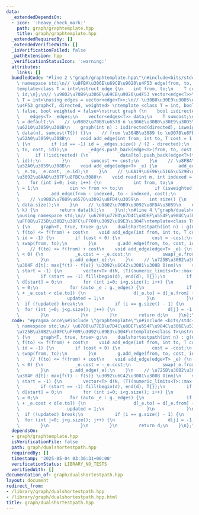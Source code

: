 ```yaml
---
data:
  _extendedDependsOn:
  - icon: ':heavy_check_mark:'
    path: graph/graphtemplate.hpp
    title: graph/graphtemplate.hpp
  _extendedRequiredBy: []
  _extendedVerifiedWith: []
  _isVerificationFailed: false
  _pathExtension: hpp
  _verificationStatusIcon: ':warning:'
  attributes:
    links: []
  bundledCode: "#line 2 \"graph/graphtemplate.hpp\"\n#include<bits/stdc++.h>\nusing\
    \ namespace std;\n// \u8FBA\u306E\u69CB\u9020\u4F53 edge(from, to, cost, id)\n\
    template<class T = int>\nstruct edge {\n    int from, to;\n    T cost;\n    int\
    \ id;\n};\n// \u9802\u70B9\u306E\u69CB\u9020\u4F53 vector<edge<T>>\ntemplate<class\
    \ T = int>\nusing edges = vector<edge<T>>;\n// \u30B0\u30E9\u30D5\u306E\u69CB\u9020\
    \u4F53 graph<T, directed, weighted> \ntemplate <class T = int, bool directed =\
    \ false, bool weighted = false>\nstruct graph {\n    bool isdirected, isweighted;\n\
    \    edges<T> _edges;\n    vector<edges<T>> data;\n    T sumcost;\n    graph()\
    \ = default;\n    // \u9802\u70B9\u6570 n \u306E\u30B0\u30E9\u30D5\u3092\u4F5C\
    \u6210\u3059\u308B\n    graph(int n) : isdirected(directed), isweighted(weighted),\
    \ data(n), sumcost(T{}) {}\n    // from \u304B\u3089 to \u3078\u8FBA\u3092\u8FFD\
    \u52A0\u3059\u308B\n    void add_edge(int from, int to, T cost = 1, int id = -1)\
    \ {\n        if (id == -1) id = _edges.size() / (2 - directed);\n        data[from].push_back(edge<T>(from,\
    \ to, cost, id));\n        _edges.push_back(edge<T>(from, to, cost, id));\n  \
    \      if (!isdirected) {\n            data[to].push_back(edge<T>(to, from, cost,\
    \ id));\n        }\n        sumcost += cost;\n    }\n    // \u8FBA\u3092\u8FFD\
    \u52A0\u3059\u308B\n    void add_edge(edge<T> _e) {\n        add_edge(_e.from,\
    \ _e.to, _e.cost, _e.id);\n    }\n    // \u6A19\u6E96\u5165\u529B\u304B\u3089\u8FBA\
    \u3092\u8AAD\u307F\u8FBC\u3080\n    void read(int m, int indexed = 1) {\n    \
    \    for (int i=0; i<m; i++) {\n            int from, to;\n            T cost\
    \ = 1;\n            cin >> from >> to;\n            if (isweighted) cin >> cost;\n\
    \            add_edge(from - indexed, to - indexed, cost);\n        }\n    }\n\
    \    // \u9802\u70B9\u6570\u3092\u8FD4\u3059\n    int size() {\n        return\
    \ data.size();\n    }\n    // \u9802\u70B9\u3092\u8FD4\u3059\n    edges<T> operator[](int\
    \ k) {\n        return data[k];\n    }\n};\n#line 4 \"graph/dualshortestpath.hpp\"\
    \nusing namespace std;\n// \u6700\u77ED\u7D4C\u8DEF\u554F\u984C\u306E\u53CC\u5BFE\
    \uFF08\u725B\u30B2\u30FC\uFF09\u3092\u89E3\u304F\ntemplate<class T>\nstruct dualshortestpath\
    \ {\n    graph<T, true, true> g;\n    dualshortestpath(int n) : g(n) {}\n    //\
    \ f(to) <= f(from) + cost\n    void add_edge(int from, int to, T cost = 1, int\
    \ id = -1) {\n        if (cost < 0) {\n            cost = -cost;\n           \
    \ swap(from, to);\n        }\n        g.add_edge(from, to, cost, id);\n    }\n\
    \    // f(to) <= f(from) + cost\n    void add_edge(edge<T> _e) {\n        if (_e.cost\
    \ < 0) {\n            _e.cost = -_e.cost;\n            swap(_e.from, _e.to);\n\
    \        }\n        g.add_edge(_e);\n    }\n    // \u725B\u30B2\u30FC\u3092\u89E3\
    \u304F d[t]: max{f(t) - f(s)} \u3092\u6C42\u3081\u308B O(nm)\n    vector<T> solve(int\
    \ start = -1) {\n        vector<T> d(N, (T)(numeric_limits<T>::max() / 2.1));\n\
    \        if (start == -1) fill(begin(d), end(d), T{});\n        if (start != -1)\
    \ d[start] = 0;\n        for (int i=0; i<g.size(); i++) {\n            int updated\
    \ = 0;\n            for (auto _e : g._edges) {\n                if (d[_e.from]\
    \ + _e.cost < d[e.to]) {\n                  d[_e.to] = d[_e.from] + _e.cost;\n\
    \                  updated = 1;\n                }\n            }\n          \
    \  if (!updated) break;\n            if (i == g.size() - 1) {\n              \
    \  for (int j=0; j<g.size(); j++) {\n                    d[j] = -1;\n        \
    \        }\n            }\n        }\n        return d;\n    }\n};\n"
  code: "#pragma once\n#include \"graphtemplate\"\n#include <bits/stdc++.h>\nusing\
    \ namespace std;\n// \u6700\u77ED\u7D4C\u8DEF\u554F\u984C\u306E\u53CC\u5BFE\uFF08\
    \u725B\u30B2\u30FC\uFF09\u3092\u89E3\u304F\ntemplate<class T>\nstruct dualshortestpath\
    \ {\n    graph<T, true, true> g;\n    dualshortestpath(int n) : g(n) {}\n    //\
    \ f(to) <= f(from) + cost\n    void add_edge(int from, int to, T cost = 1, int\
    \ id = -1) {\n        if (cost < 0) {\n            cost = -cost;\n           \
    \ swap(from, to);\n        }\n        g.add_edge(from, to, cost, id);\n    }\n\
    \    // f(to) <= f(from) + cost\n    void add_edge(edge<T> _e) {\n        if (_e.cost\
    \ < 0) {\n            _e.cost = -_e.cost;\n            swap(_e.from, _e.to);\n\
    \        }\n        g.add_edge(_e);\n    }\n    // \u725B\u30B2\u30FC\u3092\u89E3\
    \u304F d[t]: max{f(t) - f(s)} \u3092\u6C42\u3081\u308B O(nm)\n    vector<T> solve(int\
    \ start = -1) {\n        vector<T> d(N, (T)(numeric_limits<T>::max() / 2.1));\n\
    \        if (start == -1) fill(begin(d), end(d), T{});\n        if (start != -1)\
    \ d[start] = 0;\n        for (int i=0; i<g.size(); i++) {\n            int updated\
    \ = 0;\n            for (auto _e : g._edges) {\n                if (d[_e.from]\
    \ + _e.cost < d[e.to]) {\n                  d[_e.to] = d[_e.from] + _e.cost;\n\
    \                  updated = 1;\n                }\n            }\n          \
    \  if (!updated) break;\n            if (i == g.size() - 1) {\n              \
    \  for (int j=0; j<g.size(); j++) {\n                    d[j] = -1;\n        \
    \        }\n            }\n        }\n        return d;\n    }\n};"
  dependsOn:
  - graph/graphtemplate.hpp
  isVerificationFile: false
  path: graph/dualshortestpath.hpp
  requiredBy: []
  timestamp: '2025-05-04 03:36:31+00:00'
  verificationStatus: LIBRARY_NO_TESTS
  verifiedWith: []
documentation_of: graph/dualshortestpath.hpp
layout: document
redirect_from:
- /library/graph/dualshortestpath.hpp
- /library/graph/dualshortestpath.hpp.html
title: graph/dualshortestpath.hpp
---
```

